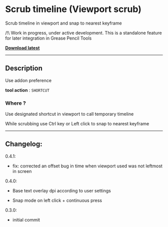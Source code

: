 # Scrub timeline (Viewport scrub)

Scrub timeline in viewport and snap to nearest keyframe


/!\ Work in progress, under active development.
This is a standalone feature for later integration in Grease Pencil Tools

**[Download latest](https://github.com/Pullusb/viewport_timeline_scrub/archive/master.zip)**

<!-- ### [Demo Youtube]() -->

---  

## Description

Use addon preference 

**tool action** : `SHORTCUT`


### Where ?

Use designated shortcut in viewport to call temporary timeline

While scrubbing use Ctrl key or Left click to snap to nearest keyframe

---

## Changelog:

0.4.1:

- fix: corrected an offset bug in time when viewport used was not leftmost in screen

0.4.0:

- Base text overlay dpi according to user settings

- Snap mode on left click + continuous press

0.3.0:

- initial commit